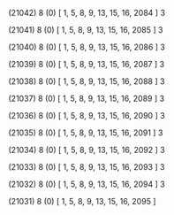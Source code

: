 (21042) 8 (0) [ 1, 5, 8, 9, 13, 15, 16, 2084 ] 3 


(21041) 8 (0) [ 1, 5, 8, 9, 13, 15, 16, 2085 ] 3 


(21040) 8 (0) [ 1, 5, 8, 9, 13, 15, 16, 2086 ] 3 


(21039) 8 (0) [ 1, 5, 8, 9, 13, 15, 16, 2087 ] 3 


(21038) 8 (0) [ 1, 5, 8, 9, 13, 15, 16, 2088 ] 3 


(21037) 8 (0) [ 1, 5, 8, 9, 13, 15, 16, 2089 ] 3 


(21036) 8 (0) [ 1, 5, 8, 9, 13, 15, 16, 2090 ] 3 


(21035) 8 (0) [ 1, 5, 8, 9, 13, 15, 16, 2091 ] 3 


(21034) 8 (0) [ 1, 5, 8, 9, 13, 15, 16, 2092 ] 3 


(21033) 8 (0) [ 1, 5, 8, 9, 13, 15, 16, 2093 ] 3 


(21032) 8 (0) [ 1, 5, 8, 9, 13, 15, 16, 2094 ] 3 


(21031) 8 (0) [ 1, 5, 8, 9, 13, 15, 16, 2095 ]  

